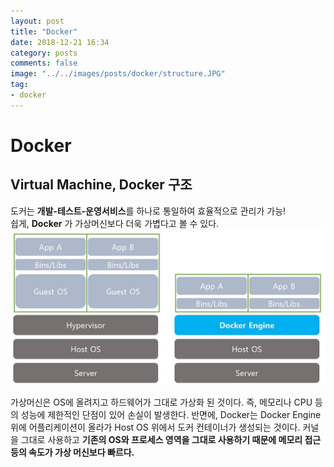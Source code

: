 ```yaml
---
layout: post
title: "Docker"
date: 2018-12-21 16:34
category: posts
comments: false
image: "../../images/posts/docker/structure.JPG"
tag:
- docker
---
```

# Docker

## Virtual Machine, Docker 구조

도커는 **개발-테스트-운영서비스**를 하나로 통일하여 효율적으로 관리가 가능!  
쉽게, **Docker** 가 가상머신보다 더욱 가볍다고 볼 수 있다.
![도커 구조](../../images/posts/docker/structure.JPG)

가상머신은 OS에 올려지고 하드웨어가 그대로 가상화 된 것이다. 즉, 메모리나 CPU 등의 성능에 제한적인 단점이 있어 손실이 발생한다.
반면에, Docker는 Docker Engine 위에 어플리케이션이 올라가 Host OS 위에서 도커 컨테이너가 생성되는 것이다. 커널을 그대로 사용하고 **기존의 OS와 프로세스 영역을 그대로 사용하기 때문에 메모리 접근 등의 속도가 가상 머신보다 빠르다.**
